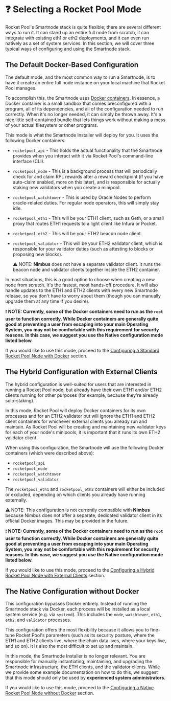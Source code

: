 # :question: Selecting a Rocket Pool Mode

Rocket Pool's Smartnode stack is quite flexible; there are several different ways to run it.
It can stand up an entire full node from scratch, it can integrate with existing eth1 or eth2 deployments, and it can even run natively as a set of system services.
In this section, we will cover three typical ways of configuring and using the Smartnode stack.


## The Default Docker-Based Configuration

The default mode, and the most common way to run a Smartnode, is to have it create an entire full node instance on your local machine that Rocket Pool manages.

To accomplish this, the Smartnode uses [Docker containers](https://www.docker.com/resources/what-container).
In essence, a Docker container is a small sandbox that comes preconfigured with a program, all of its dependencies, and all of the configuration needed to run correctly.
When it's no longer needed, it can simply be thrown away.
It's a nice little self-contained bundle that lets things work without making a mess of your actual filesystem or other programs.

This mode is what the Smartnode Installer will deploy for you.
It uses the following Docker containers:

- `rocketpool_api` - This holds the actual functionality that the Smartnode provides when you interact with it via Rocket Pool's command-line interface (CLI).
- `rocketpool_node` - This is a background process that will periodically check for and claim RPL rewards after a reward checkpoint (if you have auto-claim enabled, more on this later), and is responsible for actually staking new validators when you create a minipool. 
- `rocketpool_watchtower` - This is used by Oracle Nodes to perform oracle-related duties. For regular node operators, this will simply stay idle.
- `rocketpool_eth1` - This will be your ETH1 client, such as Geth, or a small proxy that routes ETH1 requests to a light client like Infura or Pocket.
- `rocketpool_eth2` - This will be your ETH2 beacon node client.
- `rocketpool_validator` -  This will be your ETH2 validator client, which is responsible for your validator duties (such as attesting to blocks or proposing new blocks).

  :warning: NOTE: **Nimbus** does not have a separate validator client.
  It runs the beacon node and validator clients together inside the ETH2 container. 

In most situations, this is a good option to choose when creating a new node from scratch.
It's the fastest, most hands-off procedure. 
It will also handle updates to the ETH1 and ETH2 clients with every new Smartnode release, so you don't have to worry about them (though you can manually upgrade them at any time if you desire).

:exclamation: **NOTE: Currently, some of the Docker containers need to run as the `root` user to function correctly.
While Docker containers are generally quite good at preventing a user from escaping into your main Operating System, you may not be comfortable with this requirement for security reasons.
In this case, we suggest you use the Native configuration mode listed below.** 

If you would like to use this mode, proceed to the [Configuring a Standard Rocket Pool Node with Docker](./docker) section.


## The Hybrid Configuration with External Clients

The hybrid configuration is well-suited for users that are interested in running a Rocket Pool node, but already have their own ETH1 and/or ETH2 clients running for other purposes (for example, because they're already solo-staking).

In this mode, Rocket Pool will deploy Docker containers for its own processes and for an ETH2 validator but will ignore the ETH1 and ETH2 client containers for whichever external clients you already run and maintain.
As Rocket Pool will be creating and maintaining new validator keys for each of your node's minipools, it is important that it runs its own ETH2 validator client.

When using this configuration, the Smartnode will use the following Docker containers (which were described above):

- `rocketpool_api`
- `rocketpool_node`
- `rocketpool_watchtower`
- `rocketpool_validator`

The `rocketpool_eth1` and `rocketpool_eth2` containers will either be included or excluded, depending on which clients you already have running externally.

:warning: NOTE: This configuration is not currently compatible with **Nimbus** because Nimbus does not offer a separate, dedicated validator client in its official Docker images.
This may be provided in the future.

:exclamation: **NOTE: Currently, some of the Docker containers need to run as the `root` user to function correctly.
While Docker containers are generally quite good at preventing a user from escaping into your main Operating System, you may not be comfortable with this requirement for security reasons.
In this case, we suggest you use the Native configuration mode listed below.** 

If you would like to use this mode, proceed to the [Configuring a Hybrid Rocket Pool Node with External Clients](./hybrid) section.


## The Native Configuration without Docker

This configuration bypasses Docker entirely.
Instead of running the Smartnode stack via Docker, each process will be installed as a local system service (e.g. via `systemd`).
This includes the `node`, `watchtower`, `eth1`, `eth2`, and `validator` processes.

This configuration offers the most flexibility because it allows you to fine-tune Rocket Pool's parameters (such as its security posture, where the ETH1 and ETH2 clients live, where the chain data lives, where your keys live, and so on).
It is also the most difficult to set up and maintain.

In this mode, the Smartnode Installer is no longer relevant.
You are responsible for manually instantiating, maintaining, and upgrading the Smartnode infrastructure, the ETH clients, and the validator clients.
While we provide some example documentation on how to do this, we suggest that this mode should only be used by **experienced system administrators**.

If you would like to use this mode, proceed to the [Configuring a Native Rocket Pool Node without Docker](./native) section.
